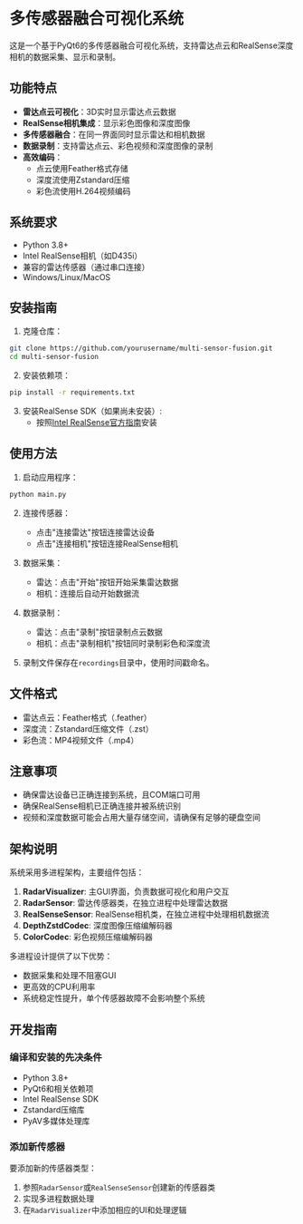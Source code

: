 # 多传感器融合可视化系统

这是一个基于PyQt6的多传感器融合可视化系统，支持雷达点云和RealSense深度相机的数据采集、显示和录制。

## 功能特点

- **雷达点云可视化**：3D实时显示雷达点云数据
- **RealSense相机集成**：显示彩色图像和深度图像
- **多传感器融合**：在同一界面同时显示雷达和相机数据
- **数据录制**：支持雷达点云、彩色视频和深度图像的录制
- **高效编码**：
  - 点云使用Feather格式存储
  - 深度流使用Zstandard压缩
  - 彩色流使用H.264视频编码

## 系统要求

- Python 3.8+
- Intel RealSense相机（如D435i）
- 兼容的雷达传感器（通过串口连接）
- Windows/Linux/MacOS

## 安装指南

1. 克隆仓库：
```bash
git clone https://github.com/yourusername/multi-sensor-fusion.git
cd multi-sensor-fusion
```

2. 安装依赖项：
```bash
pip install -r requirements.txt
```

3. 安装RealSense SDK（如果尚未安装）:
   - 按照[Intel RealSense官方指南](https://github.com/IntelRealSense/librealsense/blob/master/doc/installation.md)安装

## 使用方法

1. 启动应用程序：
```bash
python main.py
```

2. 连接传感器：
   - 点击"连接雷达"按钮连接雷达设备
   - 点击"连接相机"按钮连接RealSense相机

3. 数据采集：
   - 雷达：点击"开始"按钮开始采集雷达数据
   - 相机：连接后自动开始数据流

4. 数据录制：
   - 雷达：点击"录制"按钮录制点云数据
   - 相机：点击"录制相机"按钮同时录制彩色和深度流

5. 录制文件保存在`recordings`目录中，使用时间戳命名。

## 文件格式

- 雷达点云：Feather格式（.feather）
- 深度流：Zstandard压缩文件（.zst）
- 彩色流：MP4视频文件（.mp4）

## 注意事项

- 确保雷达设备已正确连接到系统，且COM端口可用
- 确保RealSense相机已正确连接并被系统识别
- 视频和深度数据可能会占用大量存储空间，请确保有足够的硬盘空间

## 架构说明

系统采用多进程架构，主要组件包括：

1. **RadarVisualizer**: 主GUI界面，负责数据可视化和用户交互
2. **RadarSensor**: 雷达传感器类，在独立进程中处理雷达数据
3. **RealSenseSensor**: RealSense相机类，在独立进程中处理相机数据流
4. **DepthZstdCodec**: 深度图像压缩编解码器
5. **ColorCodec**: 彩色视频压缩编解码器

多进程设计提供了以下优势：
- 数据采集和处理不阻塞GUI
- 更高效的CPU利用率
- 系统稳定性提升，单个传感器故障不会影响整个系统

## 开发指南

### 编译和安装的先决条件

- Python 3.8+
- PyQt6和相关依赖项
- Intel RealSense SDK
- Zstandard压缩库
- PyAV多媒体处理库

### 添加新传感器

要添加新的传感器类型：

1. 参照`RadarSensor`或`RealSenseSensor`创建新的传感器类
2. 实现多进程数据处理
3. 在`RadarVisualizer`中添加相应的UI和处理逻辑 